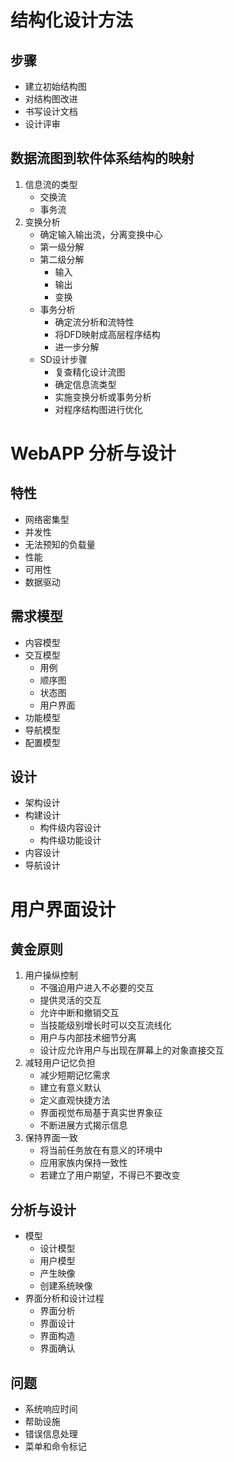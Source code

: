 # 结构化设计方法
## 步骤
- 建立初始结构图
- 对结构图改进
- 书写设计文档
- 设计评审

## 数据流图到软件体系结构的映射
1. 信息流的类型
   - 交换流
   - 事务流
2. 变换分析
   - 确定输入输出流，分离变换中心
   - 第一级分解
   - 第二级分解
     - 输入
     - 输出
     - 变换
   - 事务分析
     - 确定流分析和流特性
     - 将DFD映射成高层程序结构
     - 进一步分解
   - SD设计步骤
     - 复查精化设计流图
     - 确定信息流类型
     - 实施变换分析或事务分析
     - 对程序结构图进行优化

# WebAPP 分析与设计
## 特性
- 网络密集型
- 并发性
- 无法预知的负载量
- 性能
- 可用性
- 数据驱动

## 需求模型
- 内容模型
- 交互模型
  - 用例
  - 顺序图
  - 状态图
  - 用户界面
- 功能模型
- 导航模型
- 配置模型

## 设计
- 架构设计
- 构建设计
  - 构件级内容设计
  - 构件级功能设计
- 内容设计
- 导航设计

# 用户界面设计
## 黄金原则
1. 用户操纵控制
   - 不强迫用户进入不必要的交互
   - 提供灵活的交互
   - 允许中断和撤销交互
   - 当技能级别增长时可以交互流线化
   - 用户与内部技术细节分离
   - 设计应允许用户与出现在屏幕上的对象直接交互
2. 减轻用户记忆负担
   - 减少短期记忆需求
   - 建立有意义默认
   - 定义直观快捷方法
   - 界面视觉布局基于真实世界象征
   - 不断进展方式揭示信息
3. 保持界面一致
   - 将当前任务放在有意义的环境中
   - 应用家族内保持一致性
   - 若建立了用户期望，不得已不要改变

## 分析与设计
- 模型
  - 设计模型
  - 用户模型
  - 产生映像
  - 创建系统映像
- 界面分析和设计过程
  - 界面分析
  - 界面设计
  - 界面构造
  - 界面确认

## 问题
- 系统响应时间
- 帮助设施
- 错误信息处理
- 菜单和命令标记